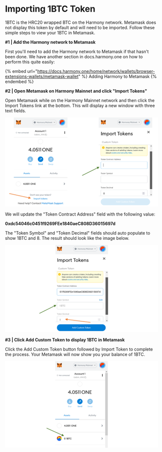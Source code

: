 # Importing 1BTC Token

1BTC is the HRC20 wrapped BTC on the Harmony network. Metamask does not display this token by default and will need to be imported. Follow these simple steps to view your 1BTC in Metamask.

**#1 | Add the Harmony network to Metamask**

First you'll need to add the Harmony network to Metamask if that hasn't been done. We have another section in docs.harmony.one on how to perform this quite easily:&#x20;

{% embed url="https://docs.harmony.one/home/network/wallets/browser-extensions-wallets/metamask-wallet" %}
Adding Harmony to Metamask
{% endembed %}

**#2 | Open Metamask on Harmony Mainnet and click "Import Tokens"**

Open Metamask while on the Harmony Mainnet network and then click the Import Tokens link at the bottom. This will display a new window with three text fields.&#x20;

![](<../../../../../.gitbook/assets/image (288) (1).png>)

We will update the "Token Contract Address" field with the following value:

**0xdc54046c0451f9269FEe1840aeC808D36015697d**

The "Token Symbol" and "Token Decimal" fields should auto populate to show 1BTC and 8. The result should look like the image below.

![](<../../../../../.gitbook/assets/image (295) (1).png>)

**#3 | Click Add Custom Token to display 1BTC in Metamask**

Click the Add Custom Token button followed by Import Token to complete the process. Your Metamask will now show you your balance of 1BTC.

![](<../../../../../.gitbook/assets/image (296) (1).png>)

